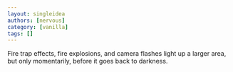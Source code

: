 ```yaml
---
layout: singleidea
authors: [nervous]
category: [vanilla]
tags: []
---
```

Fire trap effects, fire explosions, and camera flashes light up a larger area, but only momentarily, before it goes back to darkness.
